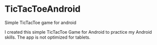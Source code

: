 # TicTacToeAndroid
Simple TicTacToe game for android

I created this simple TicTacToe Game for Android to practice my Android skills.
The app is not optimized for tablets.
